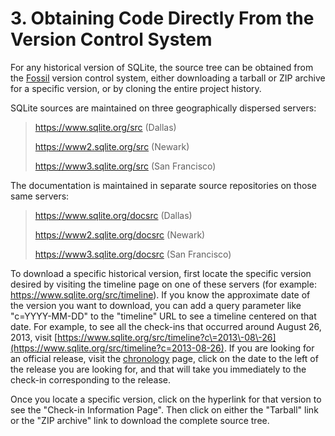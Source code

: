 # 3\. Obtaining Code Directly From the Version Control System


For any historical version of SQLite, the source tree can be obtained
from the [Fossil](https://www.fossil-scm.org/) version control system,
either downloading a tarball or ZIP archive for a specific version, or
by cloning the entire project history.



SQLite sources are maintained on three geographically dispersed
servers:




> <https://www.sqlite.org/src> (Dallas)  
> 
> [https://www2\.sqlite.org/src](https://www2.sqlite.org/src) (Newark)  
> 
> [https://www3\.sqlite.org/src](https://www3.sqlite.org/src) (San Francisco)


The documentation is maintained in separate source repositories on
those same servers:




> <https://www.sqlite.org/docsrc> (Dallas)  
> 
> [https://www2\.sqlite.org/docsrc](https://www2.sqlite.org/docsrc) (Newark)  
> 
> [https://www3\.sqlite.org/docsrc](https://www3.sqlite.org/docsrc) (San Francisco)


To download a specific historical version, first locate the specific
version desired by visiting the timeline page on one of these servers
(for example: <https://www.sqlite.org/src/timeline>). If
you know the approximate date of the version you want to download, you
can add a query parameter like "c\=YYYY\-MM\-DD" to the "timeline" URL to
see a timeline centered on that date. For example, to see all the check\-ins
that occurred around August 26, 2013, visit
[https://www.sqlite.org/src/timeline?c\=2013\-08\-26](https://www.sqlite.org/src/timeline?c=2013-08-26).
If you are looking for an official release, visit the
[chronology](chronology.html) page, click on the date to the left of the release
you are looking for, and that will take you immediately to the
check\-in corresponding to the release.



Once you locate a specific version, click on the hyperlink for that
version to see the "Check\-in Information Page".
Then click on either the "Tarball" link or the
"ZIP archive" link to download the complete source tree.



